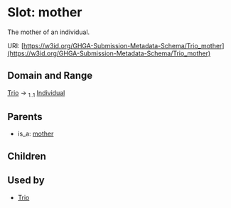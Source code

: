 
# Slot: mother


The mother of an individual.

URI: [https://w3id.org/GHGA-Submission-Metadata-Schema/Trio_mother](https://w3id.org/GHGA-Submission-Metadata-Schema/Trio_mother)


## Domain and Range

[Trio](Trio.md) &#8594;  <sub>1..1</sub> [Individual](Individual.md)

## Parents

 *  is_a: [mother](mother.md)

## Children


## Used by

 * [Trio](Trio.md)
